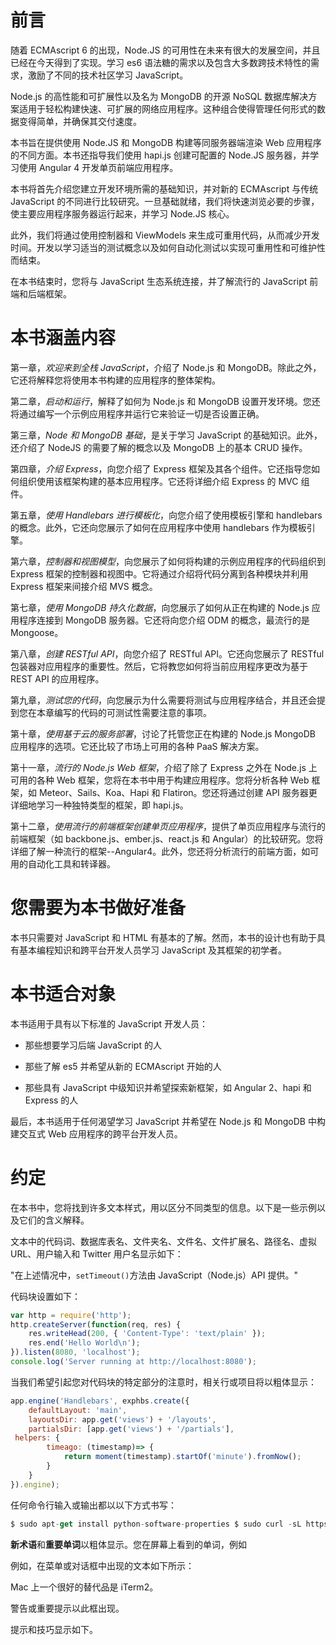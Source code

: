 # 前言

随着 ECMAscript 6 的出现，Node.JS 的可用性在未来有很大的发展空间，并且已经在今天得到了实现。学习 es6 语法糖的需求以及包含大多数跨技术特性的需求，激励了不同的技术社区学习 JavaScript。

Node.js 的高性能和可扩展性以及名为 MongoDB 的开源 NoSQL 数据库解决方案适用于轻松构建快速、可扩展的网络应用程序。这种组合使得管理任何形式的数据变得简单，并确保其交付速度。

本书旨在提供使用 Node.JS 和 MongoDB 构建等同服务器端渲染 Web 应用程序的不同方面。本书还指导我们使用 hapi.js 创建可配置的 Node.JS 服务器，并学习使用 Angular 4 开发单页前端应用程序。

本书将首先介绍您建立开发环境所需的基础知识，并对新的 ECMAscript 与传统 JavaScript 的不同进行比较研究。一旦基础就绪，我们将快速浏览必要的步骤，使主要应用程序服务器运行起来，并学习 Node.JS 核心。

此外，我们将通过使用控制器和 ViewModels 来生成可重用代码，从而减少开发时间。开发以学习适当的测试概念以及如何自动化测试以实现可重用性和可维护性而结束。

在本书结束时，您将与 JavaScript 生态系统连接，并了解流行的 JavaScript 前端和后端框架。

# 本书涵盖内容

第一章，*欢迎来到全栈 JavaScript*，介绍了 Node.js 和 MongoDB。除此之外，它还将解释您将使用本书构建的应用程序的整体架构。

第二章，*启动和运行*，解释了如何为 Node.js 和 MongoDB 设置开发环境。您还将通过编写一个示例应用程序并运行它来验证一切是否设置正确。

第三章，*Node 和 MongoDB 基础*，是关于学习 JavaScript 的基础知识。此外，还介绍了 NodeJS 的需要了解的概念以及 MongoDB 上的基本 CRUD 操作。

第四章，*介绍 Express*，向您介绍了 Express 框架及其各个组件。它还指导您如何组织使用该框架构建的基本应用程序。它还将详细介绍 Express 的 MVC 组件。

第五章，*使用 Handlebars 进行模板化*，向您介绍了使用模板引擎和 handlebars 的概念。此外，它还向您展示了如何在应用程序中使用 handlebars 作为模板引擎。

第六章，*控制器和视图模型*，向您展示了如何将构建的示例应用程序的代码组织到 Express 框架的控制器和视图中。它将通过介绍将代码分离到各种模块并利用 Express 框架来间接介绍 MVS 概念。

第七章，*使用 MongoDB 持久化数据*，向您展示了如何从正在构建的 Node.js 应用程序连接到 MongoDB 服务器。它还将向您介绍 ODM 的概念，最流行的是 Mongoose。

第八章，*创建 RESTful API*，向您介绍了 RESTful API。它还向您展示了 RESTful 包装器对应用程序的重要性。然后，它将教您如何将当前应用程序更改为基于 REST API 的应用程序。

第九章，*测试您的代码*，向您展示为什么需要将测试与应用程序结合，并且还会提到您在本章编写的代码的可测试性需要注意的事项。

第十章，*使用基于云的服务部署*，讨论了托管您正在构建的 Node.js MongoDB 应用程序的选项。它还比较了市场上可用的各种 PaaS 解决方案。

第十一章，*流行的 Node.js Web 框架*，介绍了除了 Express 之外在 Node.js 上可用的各种 Web 框架，您将在本书中用于构建应用程序。您将分析各种 Web 框架，如 Meteor、Sails、Koa、Hapi 和 Flatiron。您还将通过创建 API 服务器更详细地学习一种独特类型的框架，即 hapi.js。

第十二章，*使用流行的前端框架创建单页应用程序*，提供了单页应用程序与流行的前端框架（如 backbone.js、ember.js、react.js 和 Angular）的比较研究。您将详细了解一种流行的框架--Angular4。此外，您还将分析流行的前端方面，如可用的自动化工具和转译器。

# 您需要为本书做好准备

本书只需要对 JavaScript 和 HTML 有基本的了解。然而，本书的设计也有助于具有基本编程知识和跨平台开发人员学习 JavaScript 及其框架的初学者。

# 本书适合对象

本书适用于具有以下标准的 JavaScript 开发人员：

+   那些想要学习后端 JavaScript 的人

+   那些了解 es5 并希望从新的 ECMAscript 开始的人

+   那些具有 JavaScript 中级知识并希望探索新框架，如 Angular 2、hapi 和 Express 的人

最后，本书适用于任何渴望学习 JavaScript 并希望在 Node.js 和 MongoDB 中构建交互式 Web 应用程序的跨平台开发人员。

# 约定

在本书中，您将找到许多文本样式，用以区分不同类型的信息。以下是一些示例以及它们的含义解释。

文本中的代码词、数据库表名、文件夹名、文件名、文件扩展名、路径名、虚拟 URL、用户输入和 Twitter 用户名显示如下：

"在上述情况中，`setTimeout()`方法由 JavaScript（Node.js）API 提供。"

代码块设置如下：

```js
var http = require('http');
http.createServer(function(req, res) {
    res.writeHead(200, { 'Content-Type': 'text/plain' });
    res.end('Hello World\n');
}).listen(8080, 'localhost');
console.log('Server running at http://localhost:8080'); 
```

当我们希望引起您对代码块的特定部分的注意时，相关行或项目将以粗体显示：

```js
app.engine('Handlebars', exphbs.create({ 
    defaultLayout: 'main', 
    layoutsDir: app.get('views') + '/layouts', 
    partialsDir: [app.get('views') + '/partials'], 
 helpers: { 
        timeago: (timestamp)=> { 
            return moment(timestamp).startOf('minute').fromNow(); 
        } 
    } 
}).engine); 
```

任何命令行输入或输出都以以下方式书写：

```js
$ sudo apt-get install python-software-properties $ sudo curl -sL https://deb.nodesource.com/setup_8.x | sudo -E bash - $ sudo apt-get install nodejs
```

**新术语**和**重要单词**以粗体显示。您在屏幕上看到的单词，例如

例如，在菜单或对话框中出现的文本如下所示：

Mac 上一个很好的替代品是 iTerm2。

警告或重要提示以此框出现。

提示和技巧显示如下。
